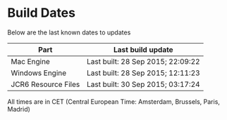 # Build Dates

Below are the last known dates to updates

Part | Last build update
-----|-----
Mac Engine | Last built: 28 Sep 2015; 22:09:22
Windows Engine | Last built: 28 Sep 2015; 12:11:23
JCR6 Resource Files | Last built: 30 Sep 2015; 03:17:24
All times are in CET (Central European Time: Amsterdam, Brussels, Paris, Madrid)



